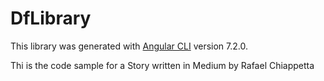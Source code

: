# DfLibrary

This library was generated with [Angular CLI](https://github.com/angular/angular-cli) version 7.2.0.

Thi is the code sample for a Story written in Medium by Rafael Chiappetta

